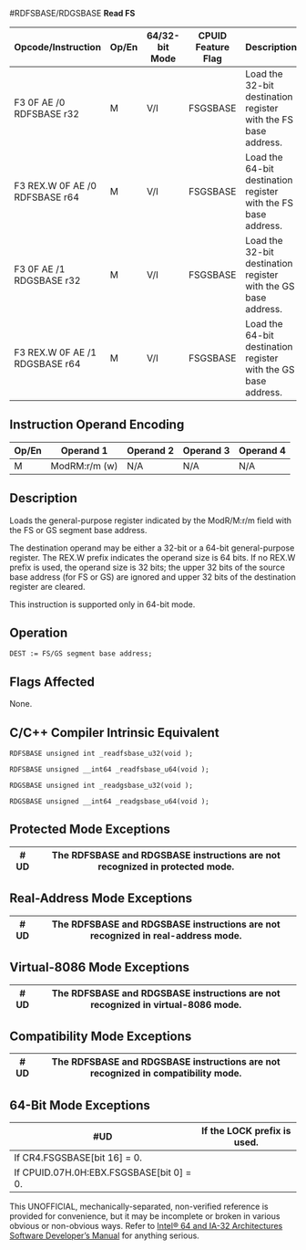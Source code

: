 #RDFSBASE/RDGSBASE
**Read FS**

| Opcode/Instruction             | Op/En | 64/32-bit Mode | CPUID Feature Flag | Description                                                    |
| ------------------------------ | ----- | -------------- | ------------------ | -------------------------------------------------------------- |
| F3 0F AE /0 RDFSBASE r32       | M     | V/I            | FSGSBASE           | Load the 32-bit destination register with the FS base address. |
| F3 REX.W 0F AE /0 RDFSBASE r64 | M     | V/I            | FSGSBASE           | Load the 64-bit destination register with the FS base address. |
| F3 0F AE /1 RDGSBASE r32       | M     | V/I            | FSGSBASE           | Load the 32-bit destination register with the GS base address. |
| F3 REX.W 0F AE /1 RDGSBASE r64 | M     | V/I            | FSGSBASE           | Load the 64-bit destination register with the GS base address. |

## Instruction Operand Encoding

| Op/En | Operand 1     | Operand 2 | Operand 3 | Operand 4 |
| ----- | ------------- | --------- | --------- | --------- |
| M     | ModRM:r/m (w) | N/A       | N/A       | N/A       |

## Description

Loads the general-purpose register indicated by the ModR/M:r/m field with the FS or GS segment base address.

The destination operand may be either a 32-bit or a 64-bit general-purpose register. The REX.W prefix indicates the operand size is 64 bits. If no REX.W prefix is used, the operand size is 32 bits; the upper 32 bits of the source base address (for FS or GS) are ignored and upper 32 bits of the destination register are cleared.

This instruction is supported only in 64-bit mode.

## Operation

```
DEST := FS/GS segment base address;

```

## Flags Affected

None.

## C/C++ Compiler Intrinsic Equivalent

```
RDFSBASE unsigned int _readfsbase_u32(void );

```

```
RDFSBASE unsigned __int64 _readfsbase_u64(void );

```

```
RDGSBASE unsigned int _readgsbase_u32(void );

```

```
RDGSBASE unsigned __int64 _readgsbase_u64(void );

```

## Protected Mode Exceptions

| #​​​UD | The RDFSBASE and RDGSBASE instructions are not recognized in protected mode. |
| ------ | ---------------------------------------------------------------------------- |

## Real-Address Mode Exceptions

| #​​​UD | The RDFSBASE and RDGSBASE instructions are not recognized in real-address mode. |
| ------ | ------------------------------------------------------------------------------- |

## Virtual-8086 Mode Exceptions

| #​​​UD | The RDFSBASE and RDGSBASE instructions are not recognized in virtual-8086 mode. |
| ------ | ------------------------------------------------------------------------------- |

## Compatibility Mode Exceptions

| #​​​UD | The RDFSBASE and RDGSBASE instructions are not recognized in compatibility mode. |
| ------ | -------------------------------------------------------------------------------- |

## 64-Bit Mode Exceptions

| #​​​UD                                   | If the LOCK prefix is used. |
| ---------------------------------------- | --------------------------- |
| If CR4.FSGSBASE[bit 16] = 0.             |
| If CPUID.07H.0H:EBX.FSGSBASE[bit 0] = 0. |

This UNOFFICIAL, mechanically-separated, non-verified reference is provided for convenience, but it may be
incomplete or broken in various obvious or non-obvious
ways. Refer to [Intel® 64 and IA-32 Architectures Software Developer’s Manual](https://software.intel.com/en-us/download/intel-64-and-ia-32-architectures-sdm-combined-volumes-1-2a-2b-2c-2d-3a-3b-3c-3d-and-4) for anything serious.
